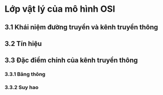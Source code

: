 # Lớp vật lý của mô hình OSI
## 3.1 Khái niệm đường truyền và kênh truyền thông
## 3.2 Tín hiệu
## 3.3 Đặc điểm chính của kênh truyền thông
### 3.3.1 Băng thông
### 3.3.2 Suy hao
